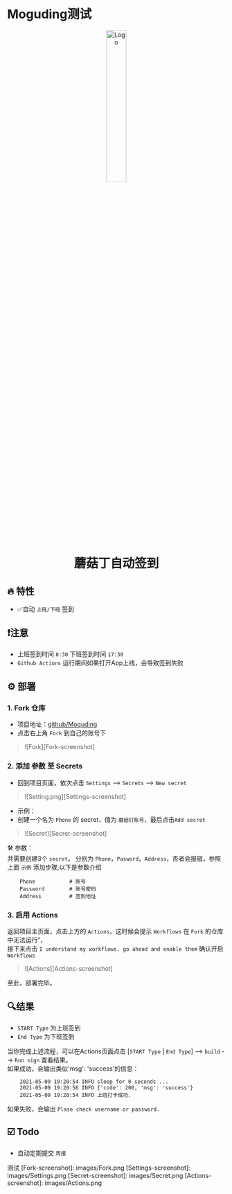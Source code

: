 # Moguding测试

<p align="center">
    <img src="images/Logo.png" alt="Logo" heghit=30% width=30%>
</p>

<p align="center">
    <h1 align="center">蘑菇丁自动签到</h1>
</p>

## 🔥 特性
- ✅自动 `上班/下班` 签到

## ❗注意
* 上班签到时间 `8:30` 下班签到时间 `17:30`
* `Github Actions` 运行期间如果打开App上线，会导致签到失败


## ⚙ 部署
### 1. Fork 仓库

* 项目地址：[github/Moguding](https://github.com/Chiai/Moguding)
* 点击右上角 `Fork` 到自己的账号下
> ![Fork][Fork-screenshot]


### 2. 添加 参数 至 Secrets

* 回到项目页面，依次点击 `Settings` --> `Secrets` --> `New secret`
> ![Setting.png][Settings-screenshot]
* 示例：
* 创建一个名为 `Phone` 的 secret，值为 `蘑菇钉账号`，最后点击`Add secret`
> ![Secret][Secret-screenshot]


🛠 参数： \
共需要创建3个 `secret`， 分别为 `Phone`，`Pasword`，`Address`，否者会报错，参照上面 `示例` 添加步骤,以下是参数介绍

```
    Phone           # 账号
    Password        # 账号密码
    Address         # 签到地址
```


### 3. 启用 Actions

返回项目主页面，点击上方的 `Actions`，这时候会提示 `Workflows` 在 `Fork` 的仓库中无法运行”，\
接下来点击 `I understand my workflows. go ahead and enable them` 确认开启 `Workflows`
> ![Actions][Actions-screenshot]

至此，部署完毕。


## 🔍结果
* `START Type` 为上班签到
* `End Type` 为下班签到

当你完成上述流程，可以在Actions页面点击 [`START Type` | `End Type`] --> `build` --> `Run sign` 查看结果。\
如果成功，会输出类似'msg': 'success'的信息：
```
    2021-05-09 19:20:54 INFO sleep for 0 seconds ...        
    2021-05-09 19:20:56 INFO {'code': 200, 'msg': 'success'}
    2021-05-09 19:20:54 INFO 上班打卡成功.
```

如果失败，会输出 `Plase check username or password.`




## ☑️ Todo
- 自动定期提交 `周报` 

测试
[Fork-screenshot]: images/Fork.png
[Settings-screenshot]: images/Settings.png
[Secret-screenshot]: images/Secret.png
[Actions-screenshot]: images/Actions.png
